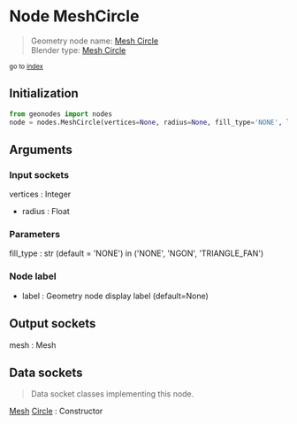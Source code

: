 
# Node MeshCircle

> Geometry node name: [Mesh Circle](https://docs.blender.org/manual/en/latest/modeling/geometry_nodes/material/mesh_circle.html)<br>
  Blender type: [Mesh Circle](https://docs.blender.org/api/current/bpy.types.GeometryNodeMeshCircle.html)
  
<sub>go to [index](/docs/index.md)</sub>

## Initialization

```python
from geonodes import nodes
node = nodes.MeshCircle(vertices=None, radius=None, fill_type='NONE', label=None)
```



## Arguments


### Input sockets

vertices : Integer
- radius : Float

### Parameters

fill_type : str (default = 'NONE') in ('NONE', 'NGON', 'TRIANGLE_FAN')

### Node label

- label : Geometry node display label (default=None)

## Output sockets

mesh : Mesh

## Data sockets

> Data socket classes implementing this node.
  
[Mesh](/docs/sockets/Mesh.md) [Circle](/docs/sockets/Mesh.md#circle) : Constructor

